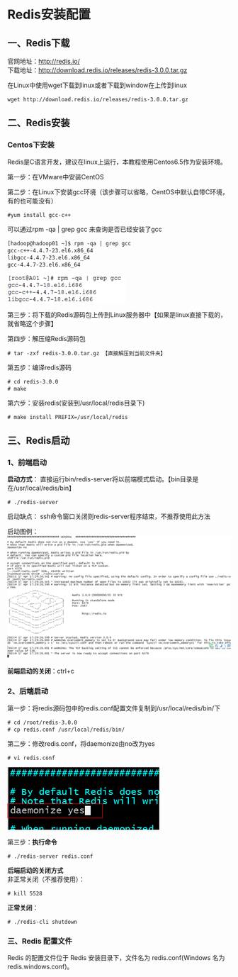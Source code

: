 # Redis安装配置
## 一、Redis下载
官网地址：http://redis.io/  
下载地址：http://download.redis.io/releases/redis-3.0.0.tar.gz  

在Linux中使用wget下载到linux或者下载到window在上传到linux
```
wget http://download.redis.io/releases/redis-3.0.0.tar.gz
```

## 二、Redis安装
### Centos下安装
Redis是C语言开发，建议在linux上运行，本教程使用Centos6.5作为安装环境。

第一步：在VMware中安装CentOS

第二步：在Linux下安装gcc环境（该步骤可以省略，CentOS中默认自带C环境，有的也可能没有）
```
#yum install gcc-c++
```

可以通过rpm -qa | grep gcc 来查询是否已经安装了gcc
```
[hadoop@hadoop01 ~]$ rpm -qa | grep gcc
gcc-c++-4.4.7-23.el6.x86_64
libgcc-4.4.7-23.el6.x86_64
gcc-4.4.7-23.el6.x86_64
```
![](assets/markdown-img-paste-20190811233655265.png)

第三步：将下载的Redis源码包上传到Linux服务器中【如果是linux直接下载的，就省略这个步骤】

第四步：解压缩Redis源码包
```
# tar -zxf redis-3.0.0.tar.gz 【直接解压到当前文件夹】
```

第五步：编译redis源码
```
# cd redis-3.0.0
# make
```

第六步：安装redis(安装到/usr/local/redis目录下)
```
# make install PREFIX=/usr/local/redis
```

## 三、Redis启动
### 1、前端启动
**启动方式**：
直接运行bin/redis-server将以前端模式启动。【bin目录是在/usr/local/redis/bin】
```
# ./redis-server
```

启动缺点：
ssh命令窗口关闭则redis-server程序结束，不推荐使用此方法

启动图例：
![](assets/markdown-img-paste-20190811234211417.png)

**前端启动的关闭**：ctrl+c

### 2、后端启动
第一步：将redis源码包中的redis.conf配置文件复制到/usr/local/redis/bin/下
```
# cd /root/redis-3.0.0
# cp redis.conf /usr/local/redis/bin/
```

第二步：修改redis.conf，将daemonize由no改为yes
```
# vi redis.conf
```
![](assets/markdown-img-paste-20190811234625351.png)

第三步：**执行命令**
```
# ./redis-server redis.conf
```

**后端启动的关闭方式**   
非正常关闭（不推荐使用）：
```
# kill 5528
```

**正常关闭**：
```
# ./redis-cli shutdown
```

### 三、Redis 配置文件
Redis 的配置文件位于 Redis 安装目录下，文件名为 redis.conf(Windows 名为 redis.windows.conf)。